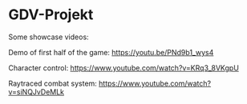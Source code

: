 # GDV-Projekt
Some showcase videos:

Demo of first half of the game: https://youtu.be/PNd9b1_wys4 

Character control: https://www.youtube.com/watch?v=KRq3_8VKgpU

Raytraced combat system: https://www.youtube.com/watch?v=siNQJvDeMLk


